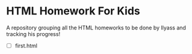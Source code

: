 # HTML Homework For Kids

A repository grouping all the HTML homeworks to be done by Ilyass and tracking his progress!

* [ ] first.html
